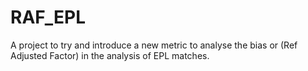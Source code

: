 # RAF_EPL
A project to try and introduce a new metric to analyse the bias or (Ref Adjusted Factor) in the analysis of EPL matches.
